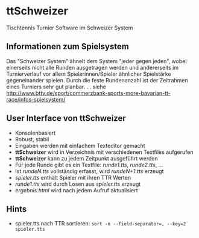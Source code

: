 # ttSchweizer
Tischtennis Turnier Software im Schweizer System

## Informationen zum Spielsystem

Das "Schweizer System" ähnelt dem System "jeder gegen jeden", wobei einerseits nicht alle Runden ausgetragen werden und andererseits im Turnierverlauf vor allem Spielerinnen/Spieler ähnlicher Spielstärke gegeneinander spielen.
Durch die feste Rundenanzahl ist der Zeitrahmen eines Turniers sehr gut planbar.
... siehe http://www.bttv.de/sport/commerzbank-sports-more-bavarian-tt-race/infos-spielsystem/

## User Interface von **ttSchweizer**

* Konsolenbasiert
* Robust, stabil
* Eingaben werden mit einfachem Texteditor gemacht
* **ttSchweizer** wird in Verzeichnis mit verschiedenen Textfiles aufgerufen
* **ttSchweizer** kann zu jedem Zeitpunkt ausgeführt werden
* Für jede Runde gibt es ein Textfile: *runde1.tts*, *runde2.tts*, ...
* Ist *rundeN.tts* vollständig erfasst, wird *rundeN+1.tts* erzeugt
* *spieler.tts* enthält Spieler mit ihren TTR Werten
* *runde1.tts* wird durch Losen aus *spieler.tts* erzeugt
* *ergebnis.html* wird nach jedem Aufruf aktualisiert

## Hints

* spieler.tts nach TTR sortieren: `sort -n --field-separator=, --key=2 spieler.tts`
